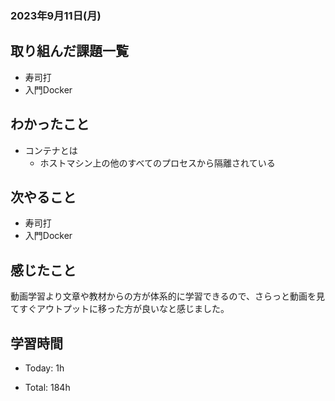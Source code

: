 ### 2023年9月11日(月)

## 取り組んだ課題一覧

- 寿司打
- 入門Docker

## わかったこと

- コンテナとは
  - ホストマシン上の他のすべてのプロセスから隔離されている

## 次やること

- 寿司打
- 入門Docker

## 感じたこと

動画学習より文章や教材からの方が体系的に学習できるので、さらっと動画を見てすぐアウトプットに移った方が良いなと感じました。

## 学習時間

- Today: 1h

- Total: 184h

